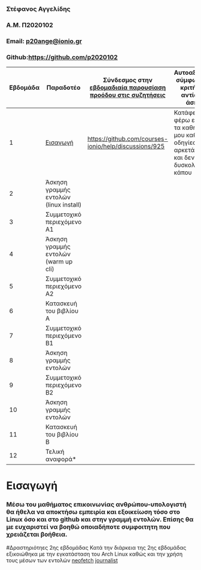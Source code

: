 ### Στέφανος Αγγελίδης
### A.M. Π2020102
### Email: p20ange@ionio.gr
### Github:https://github.com/p2020102


| Εβδομάδα | Παραδοτέο | Σύνδεσμος στην [εβδομαδιαία παρουσίαση προόδου στις συζητήσεις](https://github.com/courses-ionio/help/discussions/categories/show-and-tell) | Αυτοαξιολόγηση σύμφωνα με τα κριτήρια της αντίστοιχης άσκησης |
| --- | --- | --- | --- |
| 1 | [Εισαγωγή](https://github.com/p2020102/hci/tree/P2020102/projects/%CE%A02020102#%CE%B5%CE%B9%CF%83%CE%B1%CE%B3%CF%89%CE%B3%CE%AE) |https://github.com/courses-ionio/help/discussions/925 | Κατάφερα να φέρω εισπέρας τα καθήκοντά μου καθώς οι οδηγίες ήταν αρκετά σαφής και δεν δυσκολεύτηκα κάπου |
| 2 | Άσκηση γραμμής εντολών (linux install) | | |
| 3 | Συμμετοχικό περιεχόμενο A1 | | |
| 4 | Άσκηση γραμμής εντολών (warm up cli) | | |
| 5 | Συμμετοχικό περιεχόμενο A2 | | |
| 6 | Κατασκευή του βιβλίου Α | | |
| 7 | Συμμετοχικό περιεχόμενο B1 | | |
| 8 | Άσκηση γραμμής εντολών | | |
| 9 | Συμμετοχικό περιεχόμενο B2 | | |
| 10 | Άσκηση γραμμής εντολών | | |
| 11 | Κατασκευή του βιβλίου Β | | |
| 12 | Τελική αναφορά* | | |


# Εισαγωγή
### Μέσω του μαθήματος επικοινωνίας ανθρώπου-υπολογιστή θα ήθελα να αποκτήσω εμπειρία και εξοικείωση τόσο στο Linux όσο και στο github και στην γραμμή εντολών. Επίσης θα με ευχαριστεί να βοηθώ οποιαδήποτε συμφοιτητη που χρειάζεται βοήθεια.

#Δραστηριότηες 2ης εβδομάδας
Κατά την διάρκεια της 2ης εβδομάδας εξικοιώθηκα με την εγκατάσταση του Arch Linux καθώς και την χρήση τους μέσων των εντολών [neofetch](https://asciinema.org/a/RYZN0EP7nudhiW7BsGgF6KDGw) [journalist](https://asciinema.org/a/ZOChd2O0My3cNEwaZ1W8d7ZZ2)
